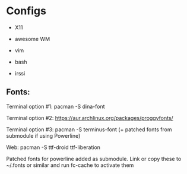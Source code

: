 Configs
=======

- X11

- awesome WM

- vim

- bash

- irssi


Fonts:
------
Terminal option #1: pacman -S dina-font

Terminal option #2: https://aur.archlinux.org/packages/proggyfonts/

Terminal option #3: pacman -S terminus-font (+ patched fonts from submodule if using Powerline)

Web: pacman -S ttf-droid ttf-liberation

Patched fonts for powerline added as submodule. Link or copy these to ~/.fonts or similar and run fc-cache to activate them

